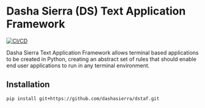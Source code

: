 # Dasha Sierra (DS) Text Application Framework

[![CI/CD](https://github.com/dashasierra/dstaf/actions/workflows/Version.yml/badge.svg?branch=master)](https://github.com/dashasierra/dstaf/actions/workflows/Version.yml)

Dasha Sierra Text Application Framework allows terminal based applications to be
created in Python, creating an abstract set of rules that should enable end
user applications to run in any terminal environment.

## Installation

```bash
pip install git+https://github.com/dashasierra/dstaf.git
```
